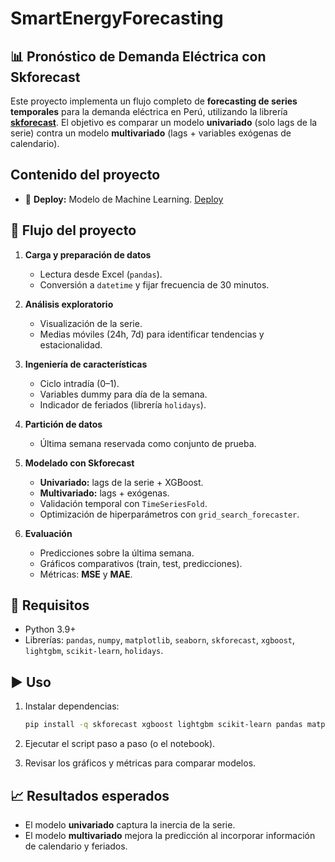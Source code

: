 # SmartEnergyForecasting
## 📊 Pronóstico de Demanda Eléctrica con Skforecast

Este proyecto implementa un flujo completo de **forecasting de series temporales** para la demanda eléctrica en Perú, utilizando la librería [**skforecast**](https://skforecast.org/). El objetivo es comparar un modelo **univariado** (solo lags de la serie) contra un modelo **multivariado** (lags + variables exógenas de calendario).

## Contenido del proyecto 

- 🤖 **Deploy:** Modelo de Machine Learning. [Deploy](https://redsmartenergyforecasting-bzadnqof3sjqbbya7dqiuc.streamlit.app//)

## 🚀 Flujo del proyecto

1. **Carga y preparación de datos**

   * Lectura desde Excel (`pandas`).
   * Conversión a `datetime` y fijar frecuencia de 30 minutos.

2. **Análisis exploratorio**

   * Visualización de la serie.
   * Medias móviles (24h, 7d) para identificar tendencias y estacionalidad.

3. **Ingeniería de características**

   * Ciclo intradía (0–1).
   * Variables dummy para día de la semana.
   * Indicador de feriados (librería `holidays`).

4. **Partición de datos**

   * Última semana reservada como conjunto de prueba.

5. **Modelado con Skforecast**

   * **Univariado:** lags de la serie + XGBoost.
   * **Multivariado:** lags + exógenas.
   * Validación temporal con `TimeSeriesFold`.
   * Optimización de hiperparámetros con `grid_search_forecaster`.

6. **Evaluación**

   * Predicciones sobre la última semana.
   * Gráficos comparativos (train, test, predicciones).
   * Métricas: **MSE** y **MAE**.

## 📌 Requisitos

* Python 3.9+
* Librerías: `pandas`, `numpy`, `matplotlib`, `seaborn`, `skforecast`, `xgboost`, `lightgbm`, `scikit-learn`, `holidays`.

## ▶️ Uso

1. Instalar dependencias:

   ```bash
   pip install -q skforecast xgboost lightgbm scikit-learn pandas matplotlib seaborn holidays
   ```
2. Ejecutar el script paso a paso (o el notebook).
3. Revisar los gráficos y métricas para comparar modelos.

## 📈 Resultados esperados

* El modelo **univariado** captura la inercia de la serie.
* El modelo **multivariado** mejora la predicción al incorporar información de calendario y feriados.
